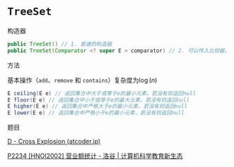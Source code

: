 # `TreeSet`



构造器

```java
public TreeSet() // 1. 普通的构造器
public TreeSet(Comparator <? super E > comparator) // 2. 可以传入比较器，指定排序规则
```

方法

基本操作（`add`、`remove` 和 `contains`）复杂度为$\log(n)$ 

```java
E ceiling(E e) // 返回集合中大于或等于e的最小元素，若没有则返回null
E floor(E e) // 返回集合中小于或等于e的最大元素，若没有则返回null
E higher(E e) // 返回集合中严格大于e的最小元素，若没有则返回null
E lower(E e) // 返回集合中严格小于e的最小元素，若没有则返回null
```

题目

[D - Cross Explosion (atcoder.jp)](https://atcoder.jp/contests/abc370/tasks/abc370_d) 

[P2234 [HNOI2002] 营业额统计 - 洛谷 | 计算机科学教育新生态](https://www.luogu.com.cn/problem/P2234) 
